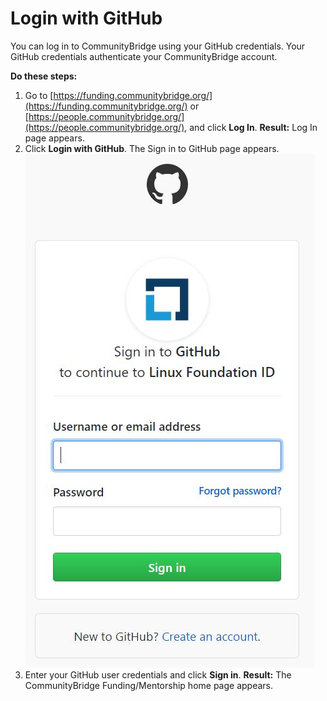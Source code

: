# Login with GitHub

You can log in to CommunityBridge using your GitHub credentials. Your GitHub credentials authenticate your CommunityBridge account.

**Do these steps:**

1. Go to [https://funding.communitybridge.org/](https://funding.communitybridge.org/) or  [https://people.communitybridge.org/](https://people.communitybridge.org/), and click **Log In**. **Result:** Log In page appears.
2. Click **Login with GitHub**. The Sign in to GitHub page appears.  ![](../../../.gitbook/assets/7418495.jpg)
3. Enter your GitHub user credentials and click **Sign in**. **Result:** The CommunityBridge Funding/Mentorship home page appears.

